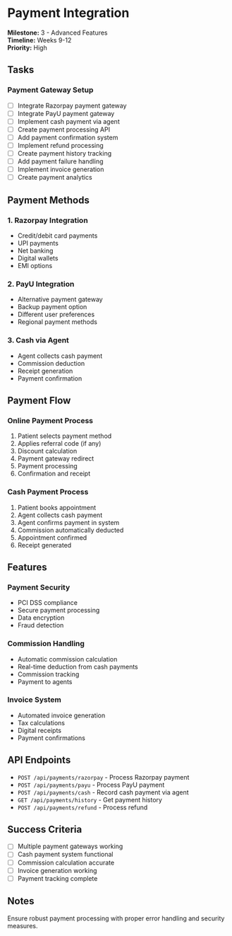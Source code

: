 # Payment Integration

**Milestone:** 3 - Advanced Features  
**Timeline:** Weeks 9-12  
**Priority:** High  

## Tasks

### Payment Gateway Setup
- [ ] Integrate Razorpay payment gateway
- [ ] Integrate PayU payment gateway
- [ ] Implement cash payment via agent
- [ ] Create payment processing API
- [ ] Add payment confirmation system
- [ ] Implement refund processing
- [ ] Create payment history tracking
- [ ] Add payment failure handling
- [ ] Implement invoice generation
- [ ] Create payment analytics

## Payment Methods

### 1. Razorpay Integration
- Credit/debit card payments
- UPI payments
- Net banking
- Digital wallets
- EMI options

### 2. PayU Integration
- Alternative payment gateway
- Backup payment option
- Different user preferences
- Regional payment methods

### 3. Cash via Agent
- Agent collects cash payment
- Commission deduction
- Receipt generation
- Payment confirmation

## Payment Flow

### Online Payment Process
1. Patient selects payment method
2. Applies referral code (if any)
3. Discount calculation
4. Payment gateway redirect
5. Payment processing
6. Confirmation and receipt

### Cash Payment Process
1. Patient books appointment
2. Agent collects cash payment
3. Agent confirms payment in system
4. Commission automatically deducted
5. Appointment confirmed
6. Receipt generated

## Features

### Payment Security
- PCI DSS compliance
- Secure payment processing
- Data encryption
- Fraud detection

### Commission Handling
- Automatic commission calculation
- Real-time deduction from cash payments
- Commission tracking
- Payment to agents

### Invoice System
- Automated invoice generation
- Tax calculations
- Digital receipts
- Payment confirmations

## API Endpoints
- `POST /api/payments/razorpay` - Process Razorpay payment
- `POST /api/payments/payu` - Process PayU payment
- `POST /api/payments/cash` - Record cash payment via agent
- `GET /api/payments/history` - Get payment history
- `POST /api/payments/refund` - Process refund

## Success Criteria
- [ ] Multiple payment gateways working
- [ ] Cash payment system functional
- [ ] Commission calculation accurate
- [ ] Invoice generation working
- [ ] Payment tracking complete

## Notes
Ensure robust payment processing with proper error handling and security measures.